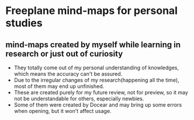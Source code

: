 # Freeplane mind-maps for personal studies
## mind-maps created by myself while learning in research or just out of curiosity
* They totally come out of my personal understanding of knowledges, which means the accuracy can't be assured.  
* Due to the irregular changes of my research(happening all the time), most of them may end up unfinished.
* These are created purely for my future review, not for preview, so it may not be understandable for others, especially newbies.
* Some of them were created by Docear and may bring up some errors when opening, but it won't affect usage.
